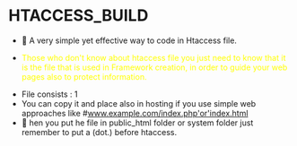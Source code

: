 # HTACCESS_BUILD
- 👋 A very simple yet effective way to code in Htaccess file.
- <p style="color:yellow;" >Those who don't know about htaccess file you just need to know that it is the file that is used in Framework creation, in order to guide your web pages also to protect information.</p>
- File consists : 1
- You can copy it and place also in hosting if you use simple web approaches like #www.example.com/index.php'or'index.html 
- 👋 hen you put he file in public_html folder or system folder just remember to put a (dot.) before htaccess.

